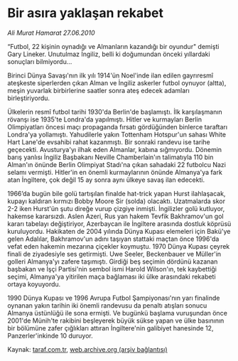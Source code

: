 # Bir asıra yaklaşan rekabet

*Ali Murat Hamarat 27.06.2010*

<div class="yazi"><p>“Futbol, 22 kişinin oynadığı ve Almanların kazandığı bir oyundur" demişti Gary Lineker. Unutulmaz İngiliz, belli ki doğumundan önceki yıllardaki sonuçları bilmiyordu...</p>
<p>Birinci Dünya Savaşı'nın ilk yılı 1914'ün Noel'inde ilan edilen gayrıresmî ateşkeste siperlerden çıkan Alman ve İngiliz askerler futbol oynuyor (altta), meşin yuvarlak birbirlerine saatler sonra ateş edecek adamları birleştiriyordu.</p>
<p>Ülkelerin resmî futbol tarihi 1930'da Berlin'de başlamıştı. İlk karşılaşmanın rövanşı ise 1935'te Londra'da yapılmıştı. Hitler ve kurmayları Berlin Olimpiyatları öncesi maçı propaganda fırsatı gördüğünden binlerce taraftarı Londra'ya yollamıştı. Yahudilerle yakın Tottenham Hotspur'un sahası White Hart Lane'de evsahibi rahat kazanmıştı. Bir sonraki randevu ise tarihe geçecekti. Avusturya'yı ilhak eden Almanlar, kabına sığmıyordu. Dönemin barış yanlısı İngiliz Başbakanı Neville Chamberlain'ın talimatıyla 110 bin Alman'ın önünde Berlin Olimpiyat Stadı'na çıkan sahadaki 22 futbolcu Nazi selamı vermişti. Hitler'in en önemli kurmaylarının önünde Almanya'ya fark atan İngiltere, çok değil 15 ay sonra aynı ülkeye savaş ilan edecekti.</p>
<p>1966’da bugün bile golü tartışılan finalde hat-trick yapan Hurst ilahlaşacak, kupayı kaldıran kırmızı Bobby Moore Sir (solda) olacaktı. Uzatmalarda skor 2-2 iken Hurst'ün şutu direğe vurup çizgiye inmişti. İngilizler golü kutluyor, hakemse kararsızdı. Aslen Azeri, Rus yan hakem Tevfik Bakhramov'un gol kararı tabelayı değiştiriyor, Azerbaycan ile İngiltere arasında dostluk köprüsü kuruluyordu. Hakikaten de 2004 yılında Dünya Kupası elemeleri için Bakü'ye gelen Adalılar, Bakhramov'un adını taşıyan stattaki maçtan önce 1996'da vefat eden hakemin mezarına çiçekler koymuştu. 1970 Dünya Kupası çeyrek finali de ziyadesiyle ses getirmişti. Uwe Seeler, Beckenbauer ve Müller'in golleri Almanya'yı zafere taşımıştı. Girdiği beş seçimin dördünü kazanan başbakan ve İşçi Partisi'nin sembol ismi Harold Wilson'ın, tek kaybettiği seçimi, Almanya'ya yitirilen maça bağlaması iki ülke arasındaki rekabeti ortaya koyuyordu.</p>
<p>1990 Dünya Kupası ve 1996 Avrupa Futbol Şampiyonası'nın yarı finalinde oynanan yakın tarihin iki önemli randevusu da penaltı atışları sonucu Almanya üstünlüğü ile sona ermişti. Ve bugünkü başlama vuruşundan önce 2001'de Münih'te rakibini beşleyerek büyük sükse yapan ve ülke basınının bir bölümüne zafer çığlıkları attıran İngiltere'nin galibiyet hanesinde 12, Panzerler'inkinde 10 duruyor.</p></div>

Kaynak: [taraf.com.tr](http://www.taraf.com.tr:80/ali-murat-hamarat/makale-bir-asira-yaklasan-rekabet.htm), [web.archive.org (arşiv bağlantısı)](http://web.archive.org/web/20100906134757/http://www.taraf.com.tr:80/ali-murat-hamarat/makale-bir-asira-yaklasan-rekabet.htm)

